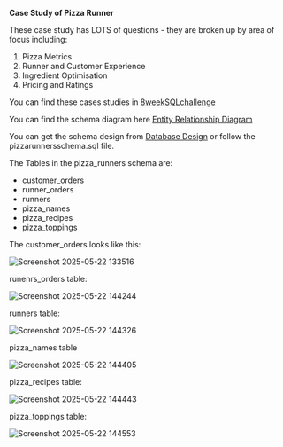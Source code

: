 **Case Study of Pizza Runner**
                                                
These case study has LOTS of questions - they are broken up by area of focus including:

1. Pizza Metrics
2. Runner and Customer Experience
3. Ingredient Optimisation
4. Pricing and Ratings

You can find these cases studies in [8weekSQLchallenge](https://8weeksqlchallenge.com/)

You can find the schema diagram here [Entity Relationship Diagram](https://dbdiagram.io/d/Pizza-Runner-5f3e085ccf48a141ff558487?utm_source=dbdiagram_embed&utm_medium=bottom_open)

You can get the schema design from [Database Design](https://www.db-fiddle.com/f/7VcQKQwsS3CTkGRFG7vu98/65) 
or follow the pizzarunnersschema.sql file.

The Tables in the pizza_runners schema are:
* customer_orders
* runner_orders
* runners
* pizza_names
* pizza_recipes
* pizza_toppings

The customer_orders looks like this:

![Screenshot 2025-05-22 133516](https://github.com/user-attachments/assets/ee103597-1c16-4df9-8297-2170cb5b6cb5)

runenrs_orders table:

![Screenshot 2025-05-22 144244](https://github.com/user-attachments/assets/4ad549c2-0e9a-4faa-a30c-da4b547386ee)

runners table:

![Screenshot 2025-05-22 144326](https://github.com/user-attachments/assets/a739c882-7056-42b3-ab49-7060bd08e80c)

pizza_names table

![Screenshot 2025-05-22 144405](https://github.com/user-attachments/assets/dd67e039-3f45-4e06-b87b-e95d877ec06e)

pizza_recipes table:

![Screenshot 2025-05-22 144443](https://github.com/user-attachments/assets/0224314b-5488-48ea-ad5e-d94ce4334771)

pizza_toppings table:

![Screenshot 2025-05-22 144553](https://github.com/user-attachments/assets/cd92f14c-df43-442e-8634-987acb30599b)



   





